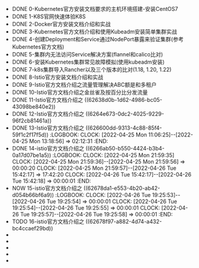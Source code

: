 - DONE 0-Kubernetes官方安装文档要求的主机环境搭建-安装CentOS7
- DONE 1-K8S官网快速体验K8S
- DONE 2-Docker官方安装文档介绍和实战
- DONE 3-Kubernetes官方文档介绍和使用Kubeadm安装简单集群实战
- DONE 4-创建Deployment和Service通过NodePort暴露来验证集群(参考Kubernetes官方文档)
- DONE 5-集群内无法访问Service解决方案(flannel和calico比对)
- DONE 6-安装Kubernetes集群常见故障模拟(使用kubeadm安装)
- DONE 7-k8s集群导入Rancher以及三个版本的比对(1.18, 1.20, 1.22)
- DONE 8-Istio官方安装文档介绍和实战
- DONE 9-Istio官方文档介绍之流量管理解决ABC额是和多租户
- DONE 10-Istio官方文档介绍之金丝雀及按百分比分发流量
- DONE 11-Istio官方文档介绍之 ((62638d0b-1d62-4986-bc05-43098be840e2))
- DONE 12-Istio官方文档介绍之 ((6264e673-0dc2-4025-9229-96f2cb81461a))
- DONE 13-Istio官方文档介绍之 ((626600dd-9313-4c88-85f4-59f1c2f17f5d))
  :LOGBOOK:
  CLOCK: [2022-04-25 Mon 11:06:25]--[2022-04-25 Mon 13:18:56] =>  02:12:31
  :END:
- DONE 14-istio官方文档介绍之 ((6266ab50-b550-4424-b3b4-0a17d07be1a5))
  :LOGBOOK:
  CLOCK: [2022-04-25 Mon 21:59:35]
  CLOCK: [2022-04-25 Mon 21:59:36]--[2022-04-25 Mon 21:59:56] =>  00:00:20
  CLOCK: [2022-04-25 Mon 21:59:57]--[2022-04-26 Tue 15:42:17] =>  17:42:20
  CLOCK: [2022-04-26 Tue 15:42:17]--[2022-04-26 Tue 15:42:18] =>  00:00:01
  :END:
- NOW 15-istio官方文档介绍之 ((62678da1-e553-4b20-ab42-d054b66bf6a9))
  :LOGBOOK:
  CLOCK: [2022-04-26 Tue 19:25:53]--[2022-04-26 Tue 19:25:54] =>  00:00:01
  CLOCK: [2022-04-26 Tue 19:25:54]--[2022-04-26 Tue 19:25:55] =>  00:00:01
  CLOCK: [2022-04-26 Tue 19:25:57]--[2022-04-26 Tue 19:25:58] =>  00:00:01
  :END:
- TODO 16-istio官方文档介绍之 ((62678f97-a882-4d74-a432-bc4ccaef29bd))
-
-
-
-
-